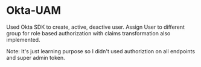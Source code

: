 # Okta-UAM
Used Okta SDK to create, active, deactive user. Assign User to different group for role based authorization with claims transformation also implemented.

Note: It's just learning purpose so I didn't used authoriztion on all endpoints and super admin token.
